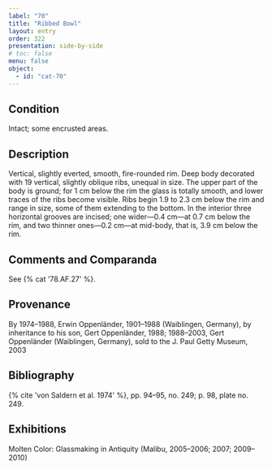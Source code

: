 ```yaml
---
label: "70"
title: "Ribbed Bowl"
layout: entry
order: 322
presentation: side-by-side
# toc: false
menu: false
object:
  - id: "cat-70"
---
```


## Condition

Intact; some encrusted areas.

## Description

Vertical, slightly everted, smooth, fire-rounded rim. Deep body decorated with 19 vertical, slightly oblique ribs, unequal in size. The upper part of the body is ground; for 1 cm below the rim the glass is totally smooth, and lower traces of the ribs become visible. Ribs begin 1.9 to 2.3 cm below the rim and range in size, some of them extending to the bottom. In the interior three horizontal grooves are incised; one wider—0.4 cm—at 0.7 cm below the rim, and two thinner ones—0.2 cm—at mid-body, that is, 3.9 cm below the rim.

## Comments and Comparanda

See {% cat '78.AF.27' %}.

## Provenance

By 1974–1988, Erwin Oppenländer, 1901–1988 (Waiblingen, Germany), by inheritance to his son, Gert Oppenländer, 1988; 1988–2003, Gert Oppenländer (Waiblingen, Germany), sold to the J. Paul Getty Museum, 2003

## Bibliography

{% cite 'von Saldern et al. 1974' %}, pp. 94–95, no. 249; p. 98, plate no. 249.

## Exhibitions

Molten Color: Glassmaking in Antiquity (Malibu, 2005–2006; 2007; 2009–2010)